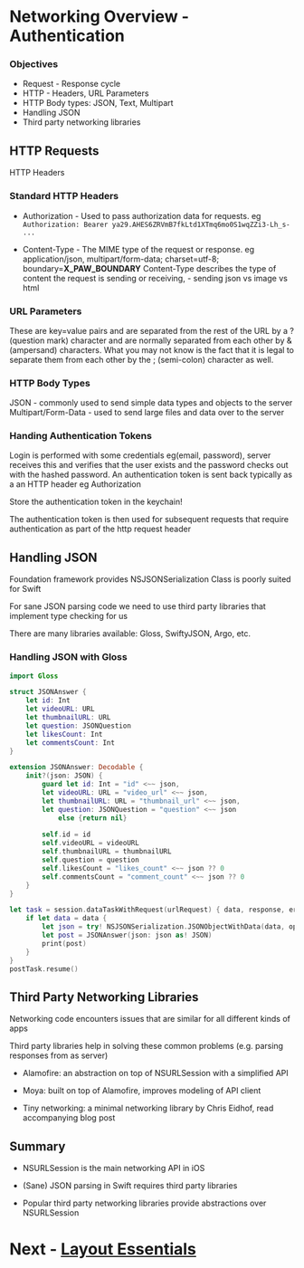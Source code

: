 # Networking Overview - Authentication

### Objectives
- Request - Response cycle
- HTTP - Headers, URL Parameters
- HTTP Body types: JSON, Text, Multipart
- Handling JSON
- Third party networking libraries


## HTTP Requests
HTTP Headers

### Standard HTTP Headers

- Authorization - Used to pass authorization data for requests.
eg `Authorization: Bearer ya29.AHES6ZRVmB7fkLtd1XTmq6mo0S1wqZZi3-Lh_s- ...`

- Content-Type - The MIME type of the request or response. eg application/json, multipart/form-data; charset=utf-8; boundary=__X_PAW_BOUNDARY__
Content-Type describes the type of content the request is sending or receiving, - sending json vs image vs html


### URL Parameters
These are key=value pairs and are separated from the rest of the URL by a ? (question mark) character and are normally separated from each other by & (ampersand) characters. What you may not know is the fact that it is legal to separate them from each other by the ; (semi-colon) character as well.


### HTTP Body Types
JSON - commonly used to send simple data types and objects to the server
Multipart/Form-Data - used to send large files and data over to the server

### Handing Authentication Tokens
Login is performed with some credentials eg(email, password), server receives this and verifies that the user exists and the password checks out with the hashed password. An authentication token is sent back typically as a an HTTP header eg Authorization

Store the authentication token in the keychain! 

The authentication token is then used for subsequent requests that require authentication as part of the http request header


## Handling JSON
Foundation framework provides NSJSONSerialization
Class is poorly suited for Swift

For sane JSON parsing code we need to use third party
libraries that implement type checking for us

There are many libraries available: Gloss, SwiftyJSON, Argo,
etc.


### Handling JSON with Gloss

```swift
import Gloss

struct JSONAnswer {
    let id: Int
    let videoURL: URL
    let thumbnailURL: URL
    let question: JSONQuestion
    let likesCount: Int
    let commentsCount: Int
}

extension JSONAnswer: Decodable {
    init?(json: JSON) {
        guard let id: Int = "id" <~~ json,
        let videoURL: URL = "video_url" <~~ json,
        let thumbnailURL: URL = "thumbnail_url" <~~ json,
        let question: JSONQuestion = "question" <~~ json
            else {return nil}
        
        self.id = id
        self.videoURL = videoURL
        self.thumbnailURL = thumbnailURL
        self.question = question
        self.likesCount = "likes_count" <~~ json ?? 0
        self.commentsCount = "comment_count" <~~ json ?? 0
    }
}

let task = session.dataTaskWithRequest(urlRequest) { data, response, error in
    if let data = data {
        let json = try! NSJSONSerialization.JSONObjectWithData(data, options: NSJSONReadingOptions(rawValue: 0))
        let post = JSONAnswer(json: json as! JSON)
        print(post)
    }
}
postTask.resume()

```

## Third Party Networking Libraries

Networking code encounters issues that are similar for all
different kinds of apps

Third party libraries help in solving these common problems
(e.g. parsing responses from as server)

- Alamofire: an abstraction on top of NSURLSession with a
simplified API 

- Moya: built on top of Alamofire, improves modeling of API
client

- Tiny networking: a minimal networking library by Chris
Eidhof, read accompanying blog post


## Summary

- NSURLSession is the main networking API in iOS

- (Sane) JSON parsing in Swift requires third party
libraries

- Popular third party networking libraries provide
abstractions over NSURLSession


# Next - [Layout Essentials](../06-Layout-Essentials/layout-essentials.md)